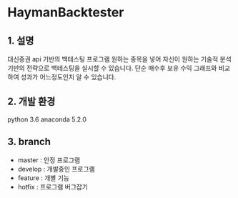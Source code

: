 # HaymanBacktester

## 1. 설명
대신증권 api 기반의 백테스팅 프로그램
        원하는 종목을 넣어 자신이 원하는 기술적 분석 기반의 전략으로 백테스팅을 실시할 수 있습니다.
        단순 매수후 보유 수익 그래프와 비교하여 성과가 어느정도인지 알 수 있습니다.

## 2. 개발 환경
python 3.6
anaconda 5.2.0

## 3. branch 
- master : 안정 프로그램
- develop : 개발중인 프로그램
- feature : 개별 기능
- hotfix : 프로그램 버그잡기


